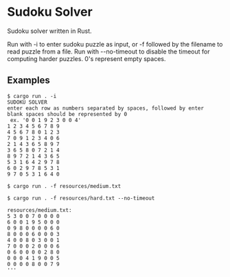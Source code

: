 # Sudoku Solver
Sudoku solver written in Rust.

Run with -i to enter sudoku puzzle as input, or -f followed by the filename to read puzzle from a file.
Run with --no-timeout to disable the timeout for computing harder puzzles.
0's represent empty spaces.

## Examples
```
$ cargo run . -i
SUDOKU SOLVER
enter each row as numbers separated by spaces, followed by enter
blank spaces should be represented by 0
 ex. '0 0 1 9 2 3 0 0 4'
1 2 3 4 5 6 7 8 9
4 5 6 7 8 0 1 2 3
7 0 9 1 2 3 4 0 6
2 1 4 3 6 5 8 9 7
3 6 5 8 0 7 2 1 4
8 9 7 2 1 4 3 6 5
5 3 1 6 4 2 9 7 8
6 0 2 9 7 8 5 3 1
9 7 0 5 3 1 6 4 0

$ cargo run . -f resources/medium.txt

$ cargo run . -f resources/hard.txt --no-timeout

resources/medium.txt:
5 3 0 0 7 0 0 0 0
6 0 0 1 9 5 0 0 0
0 9 8 0 0 0 0 6 0
8 0 0 0 6 0 0 0 3
4 0 0 8 0 3 0 0 1
7 0 0 0 2 0 0 0 6
0 6 0 0 0 0 2 8 0
0 0 0 4 1 9 0 0 5
0 0 0 0 8 0 0 7 9
'''